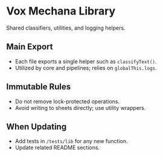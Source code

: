 # Vox Mechana Library

Shared classifiers, utilities, and logging helpers.

## Main Export
- Each file exports a single helper such as `classifyText()`.
- Utilized by core and pipelines; relies on `globalThis.logs`.

## Immutable Rules
- Do not remove lock-protected operations.
- Avoid writing to sheets directly; use utility wrappers.

## When Updating
- Add tests in `/tests/lib` for any new function.
- Update related README sections.
